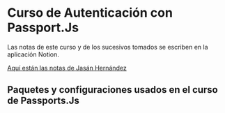 # Curso de Autenticación con Passport.Js

Las notas de este curso y de los sucesivos tomados se escriben en la aplicación Notion.

 [Aquí están las notas de Jasán Hernández](https://github.com/JasanHdz/passportjs/blob/master/notes/notes.md)

 ## Paquetes y configuraciones usados en el curso de Passports.Js



